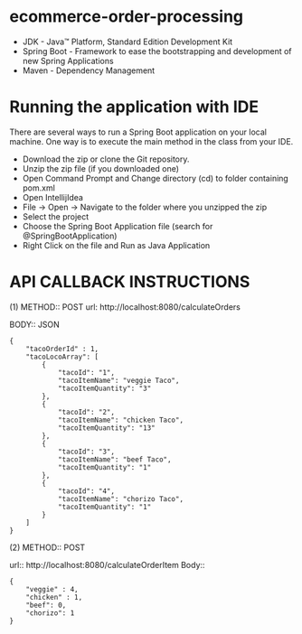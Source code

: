 # ecommerce-order-processing

- JDK - Java™ Platform, Standard Edition Development Kit
- Spring Boot - Framework to ease the bootstrapping and development of new Spring Applications
- Maven - Dependency Management

# Running the application with IDE
There are several ways to run a Spring Boot application on your local machine.
One way is to execute the main method in the class from your IDE.

- Download the zip or clone the Git repository.
- Unzip the zip file (if you downloaded one)
- Open Command Prompt and Change directory (cd) to folder containing pom.xml
- Open IntellijIdea
- File -> Open -> Navigate to the folder where you unzipped the zip
- Select the project
- Choose the Spring Boot Application file (search for @SpringBootApplication)
- Right Click on the file and Run as Java Application

# API CALLBACK INSTRUCTIONS

(1)  METHOD:: POST
url: http://localhost:8080/calculateOrders

BODY:: JSON
```
{
	"tacoOrderId" : 1,
	"tacoLocoArray": [
		{
			"tacoId": "1",
			"tacoItemName": "veggie Taco",
			"tacoItemQuantity": "3"
		},
		{
			"tacoId": "2",
			"tacoItemName": "chicken Taco",
			"tacoItemQuantity": "13"
		},
		{
			"tacoId": "3",
			"tacoItemName": "beef Taco",
			"tacoItemQuantity": "1"
		},
		{
			"tacoId": "4",
			"tacoItemName": "chorizo Taco",
			"tacoItemQuantity": "1"
		}
	]
}
```

(2) METHOD:: POST

url:: http://localhost:8080/calculateOrderItem
Body::
```
{
	"veggie" : 4,
	"chicken" : 1,
	"beef": 0,
 	"chorizo": 1
}
```
